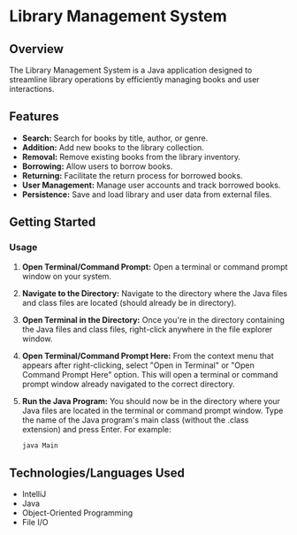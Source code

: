 # Library Management System

## Overview

The Library Management System is a Java application designed to streamline library operations by efficiently managing books and user interactions.

## Features

- **Search:** Search for books by title, author, or genre.
- **Addition:** Add new books to the library collection.
- **Removal:** Remove existing books from the library inventory.
- **Borrowing:** Allow users to borrow books.
- **Returning:** Facilitate the return process for borrowed books.
- **User Management:** Manage user accounts and track borrowed books.
- **Persistence:** Save and load library and user data from external files.

## Getting Started

### Usage

1. **Open Terminal/Command Prompt:**
   Open a terminal or command prompt window on your system.

2. **Navigate to the Directory:**
   Navigate to the directory where the Java files and class files are located (should already be in directory).

3. **Open Terminal in the Directory:**
   Once you're in the directory containing the Java files and class files, right-click anywhere in the file explorer window.

4. **Open Terminal/Command Prompt Here:**
   From the context menu that appears after right-clicking, select "Open in Terminal" or "Open Command Prompt Here" option. This will open a terminal or command prompt window already navigated to the correct directory.

5. **Run the Java Program:**
   You should now be in the directory where your Java files are located in the terminal or command prompt window.
   Type the name of the Java program's main class (without the .class extension) and press Enter. For example:
   ```bash
   java Main

  ## Technologies/Languages Used

- IntelliJ
- Java
- Object-Oriented Programming
- File I/O



